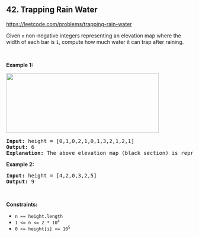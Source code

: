 ## 42. Trapping Rain Water

<https://leetcode.com/problems/trapping-rain-water>

<div class="px-5 pt-4"><div class="_1l1MA" data-track-load="qd_description_content"><p>Given <code>n</code> non-negative integers representing an elevation map where the width of each bar is <code>1</code>, compute how much water it can trap after raining.</p>

<p>&nbsp;</p>
<p><strong class="example">Example 1:</strong></p>
<img src="https://assets.leetcode.com/uploads/2018/10/22/rainwatertrap.png" style="width: 412px; height: 161px;">
<pre><strong>Input:</strong> height = [0,1,0,2,1,0,1,3,2,1,2,1]
<strong>Output:</strong> 6
<strong>Explanation:</strong> The above elevation map (black section) is represented by array [0,1,0,2,1,0,1,3,2,1,2,1]. In this case, 6 units of rain water (blue section) are being trapped.
</pre>

<p><strong class="example">Example 2:</strong></p>

<pre><strong>Input:</strong> height = [4,2,0,3,2,5]
<strong>Output:</strong> 9
</pre>

<p>&nbsp;</p>
<p><strong>Constraints:</strong></p>

<ul>
 <li><code>n == height.length</code></li>
 <li><code>1 &lt;= n &lt;= 2 * 10<sup>4</sup></code></li>
 <li><code>0 &lt;= height[i] &lt;= 10<sup>5</sup></code></li>
</ul>
</div></div>
